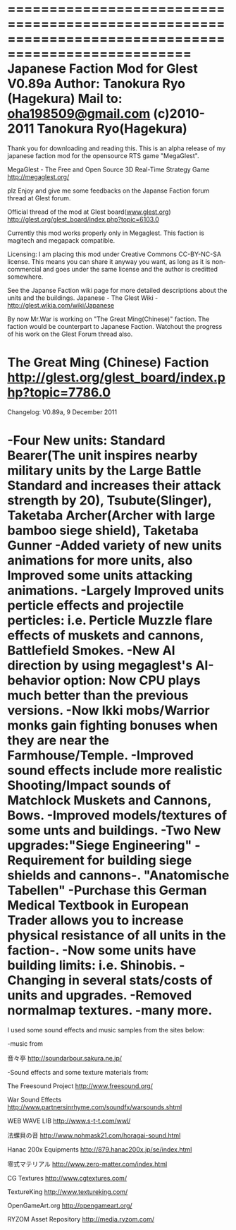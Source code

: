 ﻿====================================================================================================
Japanese Faction Mod for Glest V0.89a
Author: Tanokura Ryo (Hagekura)
Mail to: oha198509@gmail.com
(c)2010-2011 Tanokura Ryo(Hagekura)
====================================================================================================
Thank you for downloading and reading this.
This is an alpha release of my japanese faction mod for the opensource RTS game "MegaGlest".

MegaGlest - The Free and Open Source 3D Real-Time Strategy Game
http://megaglest.org/

plz Enjoy and give me some feedbacks on the Japanse Faction forum thread at Glest forum.

Official thread of the mod at Glest board(www.glest.org)
http://glest.org/glest_board/index.php?topic=6103.0

Currently this mod works properly only in Megaglest.
This faction is magitech and megapack compatible.

Licensing: I am placing this mod under Creative Commons CC-BY-NC-SA license. This means you can share it anyway you want, as long as it is non-commercial and goes under the same license and the author is creditted somewhere.

See the Japanse Faction wiki page for more detailed descriptions about the units and the buildings.
Japanese - The Glest Wiki -
http://glest.wikia.com/wiki/Japanese

By now Mr.War is working on "The Great Ming(Chinese)" faction. The faction would be counterpart to Japanese Faction.
Watchout the progress of his work on the Glest Forum thread also.

The Great Ming (Chinese) Faction
 http://glest.org/glest_board/index.php?topic=7786.0
====================================================================================================
Changelog:
V0.89a, 9 December 2011

-Four New units: Standard Bearer(The unit inspires nearby military units by the Large Battle Standard and increases their attack strength by 20),
Tsubute(Slinger), Taketaba Archer(Archer with large bamboo siege shield), Taketaba Gunner
-Added variety of new units animations for more units, also Improved some units attacking animations.
-Largely Improved units perticle effects and projectile perticles: i.e. Perticle Muzzle flare effects of muskets and cannons, Battlefield Smokes.
-New AI direction by using megaglest's AI-behavior option: Now CPU plays much better than the previous versions.
-Now Ikki mobs/Warrior monks gain fighting bonuses when they are near the Farmhouse/Temple.
-Improved sound effects include more realistic Shooting/Impact sounds of Matchlock Muskets and Cannons, Bows. 
-Improved models/textures of some unts and buildings.
-Two New upgrades:"Siege Engineering" -Requirement for building siege shields and cannons-.
"Anatomische Tabellen" -Purchase this German Medical Textbook in European Trader allows you to increase physical resistance of all units in the faction-.
-Now some units have building limits: i.e. Shinobis.
-Changing in several stats/costs of units and upgrades.
-Removed normalmap textures.
-many more.
====================================================================================================
I used some sound effects and music samples from the sites below:

-music from

音々亭
http://soundarbour.sakura.ne.jp/

-Sound effects and some texture materials from:

The Freesound Project
http://www.freesound.org/

War Sound Effects
http://www.partnersinrhyme.com/soundfx/warsounds.shtml

WEB WAVE LIB
http://www.s-t-t.com/wwl/

法螺貝の音
http://www.nohmask21.com/horagai-sound.html

Hanac 200x Equipments
http://879.hanac200x.jp/se/index.html

零式マテリアル
http://www.zero-matter.com/index.html

CG Textures
http://www.cgtextures.com/

TextureKing
http://www.textureking.com/

OpenGameArt.org
http://opengameart.org/

RYZOM Asset Repository
http://media.ryzom.com/
